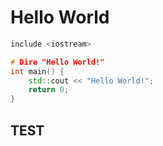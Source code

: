 # Hello World 
```cpp
include <iostream>

# Dire "Hello World!"
int main() {
    std::cout << "Hello World!";
    return 0;
}
```

## TEST

